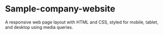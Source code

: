 # Sample-company-website
A responsive web page layout with HTML and CSS, styled for mobile, tablet, and desktop using media queries.
